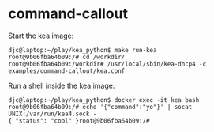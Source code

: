 # command-callout

Start the kea image:
```
djc@laptop:~/play/kea_python$ make run-kea
root@9b06fba64b09:/# cd /workdir/
root@9b06fba64b09:/workdir# /usr/local/sbin/kea-dhcp4 -c examples/command-callout/kea.conf
```

Run a shell inside the kea image:
```
djc@laptop:~/play/kea_python$ docker exec -it kea bash
root@9b06fba64b09:/# echo '{"command":"yo"}' | socat UNIX:/var/run/kea4.sock -
{ "status": "cool" }root@9b06fba64b09:/# 
```